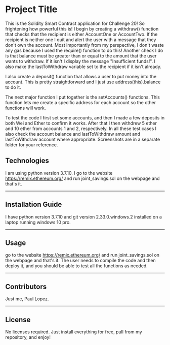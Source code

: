 # Project Title

This is the Solidity Smart Contract application for Challenge 20! So frightening how powerful this is!  I begin by creating
a withdraw() function that checks that the recipient is either AccountOne or AccountTwo. If the recipient is neither one I quit and 
alert the user with a message that they don't own the account. Most importantly from my perspective, I don't waste any gas because I used the require() function to do this!  Another check I do is that balance must be greater than or equal to the amount that the user wants to withdraw. If it isn't I display the message "Insufficient funds!".  I also make the lastToWithdraw variable set to the recipient if it isn't already.

I also create a deposit() function that allows a user to put money into the account.  This is pretty straightforward and I just use
address(this).balance to do it. 

The next major function I put together is the setAccounts() functions. This function lets me create a specific address for each account so the other functions will work.

To test the code I first set some accounts, and then I made a few deposits in both Wei and Ether to confirm it works. After that I then withdrew 5 ether and 10 ether from accounts 1 and 2, respectively.  In all these test cases I also check the account balance and lastToWithdraw amount and lastToWithdraw account where appropriate. Screenshots are in a separate folder for your reference.

## Technologies

I am using python version 3.7.10.  I go to the website https://remix.ethereum.org/ and run joint_savings.sol on the webpage and that's it.


---

## Installation Guide

I have python version 3.7.10 and git version 2.33.0.windows.2 installed on a laptop running windows 10 pro.

---


## Usage

go to the website https://remix.ethereum.org/ and run joint_savings.sol on the webpage and that's it. The user needs to compile
the code and then deploy it, and you should be able to test all the functions as needed.

---

## Contributors
Just me, Paul Lopez.


---

## License
No licenses required. Just install everything for free, pull from my repository, and enjoy!
